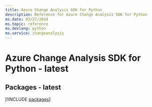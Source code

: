 ```yaml
---
title: Azure Change Analysis SDK for Python
description: Reference for Azure Change Analysis SDK for Python
ms.date: 03/27/2024
ms.topic: reference
ms.devlang: python
ms.service: changeanalysis
---
```

# Azure Change Analysis SDK for Python - latest
## Packages - latest
[!INCLUDE [packages](change-analysis-index.md)]